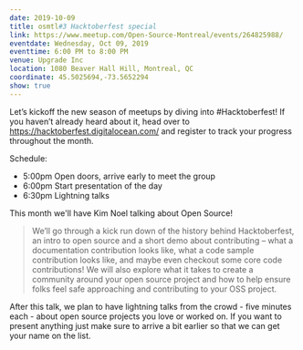 ```yaml
---
date: 2019-10-09
title: osmtl#3 Hacktoberfest special
link: https://www.meetup.com/Open-Source-Montreal/events/264825988/
eventdate: Wednesday, Oct 09, 2019
eventtime: 6:00 PM to 8:00 PM
venue: Upgrade Inc
location: 1080 Beaver Hall Hill, Montreal, QC
coordinate: 45.5025694,-73.5652294
show: true
---
```


Let’s kickoff the new season of meetups by diving into #Hacktoberfest! If you haven’t already heard about it, head over to https://hacktoberfest.digitalocean.com/ and register to track your progress throughout the month.

Schedule:
- 5:00pm Open doors, arrive early to meet the group
- 6:00pm Start presentation of the day
- 6:30pm Lightning talks

This month we'll have Kim Noel talking about Open Source!

> We’ll go through a kick run down of the history behind Hacktoberfest, an intro to open source and a short demo about contributing – what a documentation contribution looks like, what a code sample contribution looks like, and maybe even checkout some core code contributions! We will also explore what it takes to create a community around your open source project and how to help ensure folks feel safe approaching and contributing to your OSS project.

After this talk, we plan to have lightning talks from the crowd - five minutes each - about open source projects you love or worked on. If you want to present anything just make sure to arrive a bit earlier so that we can get your name on the list.
